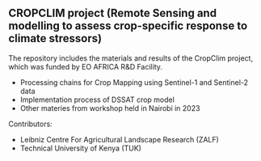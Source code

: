 ## CROPCLIM project (Remote Sensing and modelling to assess crop-specific response to climate stressors)

The repository includes the materials and results of the CropClim project, which was funded by EO AFRICA R&D Facility. 

- Processing chains for Crop Mapping using Sentinel-1 and Sentinel-2 data 
- Implementation process of DSSAT crop model
- Other materies from workshop held in Nairobi in 2023 
 

Contributors:
-	Leibniz Centre For Agricultural Landscape Research (ZALF)
-	Technical University of Kenya (TUK)




